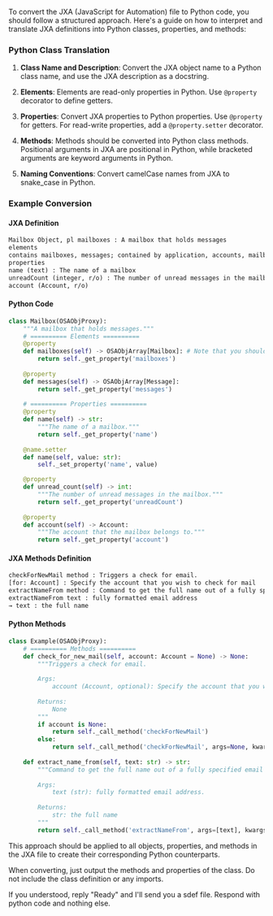 To convert the JXA (JavaScript for Automation) file to Python code, you should follow a structured approach. Here's a guide on how to interpret and translate JXA definitions into Python classes, properties, and methods:

### Python Class Translation

1. **Class Name and Description**: Convert the JXA object name to a Python class name, and use the JXA description as a docstring.

2. **Elements**: Elements are read-only properties in Python. Use `@property` decorator to define getters.

3. **Properties**: Convert JXA properties to Python properties. Use `@property` for getters. For read-write properties, add a `@property.setter` decorator.

4. **Methods**: Methods should be converted into Python class methods. Positional arguments in JXA are positional in Python, while bracketed arguments are keyword arguments in Python.

5. **Naming Conventions**: Convert camelCase names from JXA to snake_case in Python.

### Example Conversion

#### JXA Definition

```txt
Mailbox Object, pl mailboxes : A mailbox that holds messages
elements
contains mailboxes, messages; contained by application, accounts, mailboxes.
properties
name (text) : The name of a mailbox
unreadCount (integer, r/o) : The number of unread messages in the mailbox
account (Account, r/o)
```

#### Python Code

```python
class Mailbox(OSAObjProxy):
    """A mailbox that holds messages."""
    # ========== Elements ==========
    @property
    def mailboxes(self) -> OSAObjArray[Mailbox]: # Note that you should use OSAObjArray for lists of objects
        return self._get_property('mailboxes')
    
    @property
    def messages(self) -> OSAObjArray[Message]:
        return self._get_property('messages')
    
    # ========== Properties ==========
    @property
    def name(self) -> str:
        """The name of a mailbox."""
        return self._get_property('name')
    
    @name.setter
    def name(self, value: str):
        self._set_property('name', value)

    @property
    def unread_count(self) -> int:
        """The number of unread messages in the mailbox."""
        return self._get_property('unreadCount')
    
    @property
    def account(self) -> Account:
        """The account that the mailbox belongs to."""
        return self._get_property('account')
```

#### JXA Methods Definition

```txt
checkForNewMail method : Triggers a check for email.
[for: Account] : Specify the account that you wish to check for mail
extractNameFrom method : Command to get the full name out of a fully specified email address.
extractNameFrom text : fully formatted email address
→ text : the full name
```

#### Python Methods

```python
class Example(OSAObjProxy):
    # ========== Methods ==========
    def check_for_new_mail(self, account: Account = None) -> None:
        """Triggers a check for email.
        
        Args:
            account (Account, optional): Specify the account that you wish to check for mail.
        
        Returns:
            None
        """
        if account is None:
            return self._call_method('checkForNewMail')
        else:
            return self._call_method('checkForNewMail', args=None, kwargs={'for': account})
    
    def extract_name_from(self, text: str) -> str:
        """Command to get the full name out of a fully specified email address.
        
        Args:
            text (str): fully formatted email address.
        
        Returns:
            str: the full name
        """
        return self._call_method('extractNameFrom', args=[text], kwargs=None)
```

This approach should be applied to all objects, properties, and methods in the JXA file to create their corresponding Python counterparts.

When converting, just output the methods and properties of the class. Do not include the class definition or any imports.

If you understood, reply "Ready" and I'll send you a sdef file. Respond with python code and nothing else.
